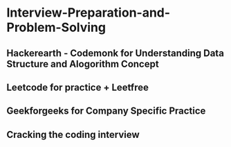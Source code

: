 # Interview-Preparation-and-Problem-Solving

## Hackerearth - Codemonk for Understanding Data Structure and Alogorithm Concept

## Leetcode for practice + Leetfree

## Geekforgeeks for Company Specific Practice

## Cracking the coding interview
